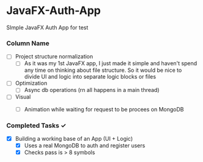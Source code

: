 # JavaFX-Auth-App
SImple JavaFX Auth App for test

### Column Name
- [ ] Project structure normalization
  - [ ] As it was my 1st JavaFX app, I just made it simple and haven't spend any time on thinking about file structure. So it would be nice to divide UI and logic into separate logic blocks or files
- [ ] Optimization
  - [ ] Async db operations (rn all happens in a main thread)
- [ ] Visual
  - [ ] Animation while waiting for request to be procees on MongoDB


### Completed Tasks ✓
- [x] Building a working base of an App (UI + Logic)
  - [x] Uses a real MongoDB to auth and register users
  - [x] Checks pass is > 8 symbols 
